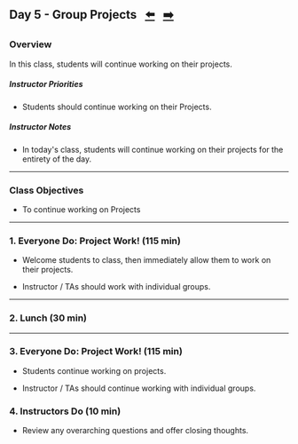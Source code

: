 ## Day 5 - Group Projects <!--links--> &nbsp; [⬅️](../04-Day/04-Day-LessonPlan.md) &nbsp; [➡️](../../09-Week/01-Day/01-Day-LessonPlan.md)

### Overview

In this class, students will continue working on their projects.

##### Instructor Priorities

* Students should continue working on their Projects.

##### Instructor Notes

* In today's class, students will continue working on their projects for the entirety of the day. 

- - -

### Class Objectives

* To continue working on Projects

- - -

### 1. Everyone Do: Project Work! (115 min)

* Welcome students to class, then immediately allow them to work on their projects. 

* Instructor / TAs should work with individual groups. 

- - -

### 2. Lunch (30 min)

- - -

### 3. Everyone Do: Project Work! (115 min)

* Students continue working on projects.

* Instructor / TAs should continue working with individual groups.  

### 4. Instructors Do (10 min)

* Review any overarching questions and offer closing thoughts.
